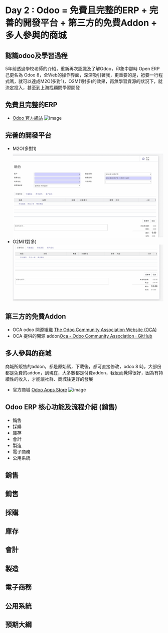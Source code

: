 # Day 2 : Odoo = 免費且完整的ERP + 完善的開發平台 + 第三方的免費Addon + 多人參與的商城

## 認識odoo及學習過程
5年前透過學校老師的介紹，重新再次認識及了解Odoo，印象中那時 Open ERP 己更名為 Odoo 8，全Web的操作界面，深深吸引著我，更重要的是，袛要一行程式嗎，就可以達成M2O(多對1)，O2M(1對多)的效果，再無學習資源的狀況下，就決定投入，甚至到上海找顧問學習開發

## 免費且完整的ERP
- [Odoo 官方網站](https://www.odoo.com/zh_TW)
![image](https://user-images.githubusercontent.com/1887931/133721389-2d0da183-e65c-496b-8029-f9ab27069dea.png)

## 完善的開發平台
- M2O(多對1)
![image](https://github.com/kulius/odoo_Industry_example_IT30Days/blob/main/gif/day2_m2o.gif?raw=true)
- O2M(1對多)
![image](https://github.com/kulius/odoo_Industry_example_IT30Days/blob/main/gif/day2_o2m.gif?raw=true)

## 第三方的免費Addon
- OCA odoo 開源組織 [The Odoo Community Association Website (OCA)](https://odoo-community.org/)
- OCA 提供的開源 addon[Oca - Odoo Community Association · GitHub](https://github.com/OCA)

## 多人參與的商城
商城所販售的addon，都是原始碼，下載後，都可直接修改，odoo 8 時，大部份都是免費的addon，到現在，大多數都是付費addon，我反而覺得很好，因為有持續性的收入，才能讓社群、商城往更好的發展
- 官方商城 [Odoo Apps Store](https://apps.odoo.com/apps)
![image](https://user-images.githubusercontent.com/1887931/133722092-1d65d7c8-4f5b-4e8d-a5e4-d6aac3877ddc.png)

## Odoo ERP 核心功能及流程介紹 (銷售)
- 銷售
- 採購
- 庫存
- 會計
- 製造
- 電子商務
- 公用系統

## 銷售
## 銷售
## 採購
## 庫存
## 會計
## 製造
## 電子商務
## 公用系統
## 預期大綱
